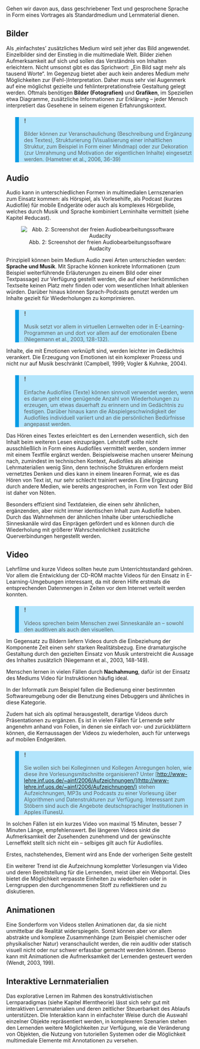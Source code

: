 <!-- filename: 02_Ueber_Bilder_Audio_Video_und_Animationen_zu_interaktiven_Lernmaterialien.md -->
<!-- title: Über Bilder, Audio, Video und Animationen zu interaktiven Lernmaterialien -->

Gehen wir davon aus, dass geschriebener Text und gesprochene Sprache in Form eines Vortrages als Standardmedium und Lernmaterial dienen.

## Bilder

Als ‚einfachstes’ zusätzliches Medium wird seit jeher das Bild angewendet. Einzelbilder sind der Einstieg in die multimediale Welt. Bilder ziehen Aufmerksamkeit auf sich und sollen das Verständnis von Inhalten erleichtern. Nicht umsonst gibt es das Sprichwort: „Ein Bild sagt mehr als tausend Worte“. Im Gegenzug bietet aber auch kein anderes Medium mehr Möglichkeiten zur (Fehl-)Interpretation. Daher muss sehr viel Augenmerk auf eine möglichst gezielte und fehlinterpretationsfreie Gestaltung gelegt werden. Oftmals benötigen **Bilder (Fotografien)** und **Grafiken**, im Speziellen etwa Diagramme, zusätzliche Informationen zur Erklärung – jeder Mensch interpretiert das Gesehene in seinem eigenen Erfahrungskontext.

<blockquote style="background: #B3E5FC; border-left: 10px solid #039BE5">

### !

Bilder können zur Veranschaulichung (Beschreibung und Ergänzung des Textes), Strukturierung (Visualisierung einer inhaltlichen Struktur, zum Beispiel in Form einer Mindmap) oder zur Dekoration (zur Umrahmung und Motivation der eigentlichen Inhalte) eingesetzt werden. (Hametner et al., 2006, 36-39)

</blockquote>

## Audio

Audio kann in unterschiedlichen Formen in multimedialen Lernszenarien zum Einsatz kommen: als Hörspiel, als Vorlesehilfe, als Podcast (kurzes Audiofile) für mobile Endgeräte oder auch als komplexes Hörgebilde, welches durch Musik und Sprache kombiniert Lerninhalte vermittelt (siehe Kapitel #educast).

<center><figure>
  <img src="https://raw.githubusercontent.com/ed-tech-at/L3T/refs/heads/main/09_Multimediale_und_interaktive_Materialien/img/02_Screenshot_der_freien_Audiobearbeitungssoftware_Audacity.png" alt="Abb. 2: Screenshot der freien Audiobearbeitungssoftware Audacity">
  <figcaption>Abb. 2: Screenshot der freien Audiobearbeitungssoftware Audacity</figcaption>
</figure></center>


Prinzipiell können beim Medium Audio zwei Arten unterschieden werden: **Sprache und Musik**. Mit Sprache können konkrete Informationen (zum Beispiel weiterführende Erläuterungen zu einem Bild oder einer Textpassage) zur Verfügung gestellt werden, die auf einer herkömmlichen Textseite keinen Platz mehr finden oder vom wesentlichen Inhalt ablenken würden. Darüber hinaus können Sprach-Podcasts genutzt werden um Inhalte gezielt für Wiederholungen zu komprimieren.

<blockquote style="background: #B3E5FC; border-left: 10px solid #039BE5">

### !

Musik setzt vor allem in virtuellen Lernwelten oder in E-Learning-Programmen an und dort vor allem auf der emotionalen Ebene (Niegemann et al., 2003, 128-132).

</blockquote>

Inhalte, die mit Emotionen verknüpft sind, werden leichter im Gedächtnis verankert. Die Erzeugung von Emotionen ist ein komplexer Prozess und nicht nur auf Musik beschränkt (Campbell, 1999; Vogler &amp; Kuhnke, 2004).

<blockquote style="background: #B3E5FC; border-left: 10px solid #039BE5">

### !

Einfache Audiofiles (Texte) können sinnvoll verwendet werden, wenn es darum geht eine genügende Anzahl von Wiederholungen zu erzeugen, um etwas dauerhaft zu erinnern und im Gedächtnis zu festigen. Darüber hinaus kann die Abspielgeschwindigkeit der Audiofiles individuell variiert und an die persönlichen Bedürfnisse angepasst werden.

</blockquote>

Das Hören eines Textes erleichtert es den Lernenden wesentlich, sich den Inhalt beim weiteren Lesen einzuprägen. Lehrstoff sollte nicht ausschließlich in Form eines Audiofiles vermittelt werden, sondern immer mit einem Textfile ergänzt werden. Beispielsweise machen unserer Meinung nach, zumindest im technischen Kontext, Audiofiles als alleinige Lehrmaterialien wenig Sinn, denn technische Strukturen erfordern meist vernetztes Denken und dies kann in einem linearen Format, wie es das Hören von Text ist, nur sehr schlecht trainiert werden. Eine Ergänzung durch andere Medien, wie bereits angesprochen, in Form von Text oder Bild ist daher von Nöten.

Besonders effizient sind Textdateien, die einen sehr ähnlichen, ergänzenden, aber nicht immer identischen Inhalt zum Audiofile haben. Durch das Wahrnehmen der ähnlichen Inhalte über unterschiedliche Sinneskanäle wird das Einprägen gefördert und es können durch die Wiederholung mit größerer Wahrscheinlichkeit zusätzliche Querverbindungen hergestellt werden.

## Video

Lehrfilme und kurze Videos sollten heute zum Unterrichtsstandard gehören. Vor allem die Entwicklung der CD-ROM machte Videos für den Einsatz in E-Learning-Umgebungen interessant, da mit deren Hilfe erstmals die entsprechenden Datenmengen in Zeiten vor dem Internet verteilt werden konnten.

<blockquote style="background: #B3E5FC; border-left: 10px solid #039BE5">

### !

Videos sprechen beim Menschen zwei Sinneskanäle an – sowohl den auditiven als auch den visuellen.

</blockquote>

Im Gegensatz zu Bildern liefern Videos durch die Einbeziehung der Komponente Zeit einen sehr starken Realitätsbezug. Eine dramaturgische Gestaltung durch den gezielten Einsatz von Musik unterstreicht die Aussage des Inhaltes zusätzlich (Niegemann et al., 2003, 148-149).

Menschen lernen in vielen Fällen durch **Nachahmung**, dafür ist der Einsatz des Mediums Video für Instruktionen häufig ideal.

In der Informatik zum Beispiel fallen die Bedienung einer bestimmten Softwareumgebung oder die Benutzung eines Debuggers und ähnliches in diese Kategorie.

Zudem hat sich als optimal herausgestellt, derartige Videos durch Präsentationen zu ergänzen. Es ist in vielen Fällen für Lernende sehr angenehm anhand von Folien, in denen sie einfach vor- und zurückblättern können, die Kernaussagen der Videos zu wiederholen, auch für unterwegs auf mobilen Endgeräten.

<blockquote style="background: #B3E5FC; border-left: 10px solid #039BE5">

### !

Sie wollen sich bei Kolleginnen und Kollegen Anregungen holen, wie diese ihre Vorlesungsmitschnitte organisieren? Unter [http://www-lehre.inf.uos.de/~ainf/2006/Aufzeichnungen/](http://www-lehre.inf.uos.de/~ainf/2006/Aufzeichnungen/) stehen Aufzeichnungen, MP3s und Podcasts zu einer Vorlesung über Algorithmen und Datenstrukturen zur Verfügung. Interessant zum Stöbern sind auch die Angebote deutschsprachiger Institutionen in Apples iTunesU.

</blockquote>

In solchen Fällen ist ein kurzes Video von maximal 15 Minuten, besser 7 Minuten Länge, empfehlenswert. Bei längeren Videos sinkt die Aufmerksamkeit der Zusehenden zunehmend und der gewünschte Lerneffekt stellt sich nicht ein – selbiges gilt auch für Audiofiles.

Erstes, nachstehendes, Element wird ans Ende der vorherigen Seite gestellt

Ein weiterer Trend ist die Aufzeichnung kompletter Vorlesungen via Video und deren Bereitstellung für die Lernenden, meist über ein Webportal. Dies bietet die Möglichkeit verpasste Einheiten zu wiederholen oder in Lerngruppen den durchgenommenen Stoff zu reflektieren und zu diskutieren.

## Animationen

Eine Sonderform von Videos stellen Animationen dar, da sie nicht unmittelbar die Realität widerspiegeln. Somit können aber vor allem abstrakte und komplexe Zusammenhänge (zum Beispiel chemischer oder physikalischer Natur) veranschaulicht werden, die rein auditiv oder statisch visuell nicht oder nur schwer erfassbar gemacht werden können. Ebenso kann mit Animationen die Aufmerksamkeit der Lernenden gesteuert werden (Wendt, 2003, 199).

## Interaktive Lernmaterialien

Das explorative Lernen im Rahmen des konstruktivistischen Lernparadigmas (siehe Kapitel #lerntheorie) lässt sich sehr gut mit interaktiven Lernmaterialien und deren zeitlicher Steuerbarkeit des Ablaufs unterstützen. Die Interaktion kann in einfachster Weise durch die Auswahl einzelner Objekte repräsentiert werden, in komplexeren Szenarien stehen den Lernenden weitere Möglichkeiten zur Verfügung, wie die Veränderung von Objekten, die Nutzung von tutoriellen Systemen oder die Möglichkeit multimediale Elemente mit Annotationen zu versehen.
